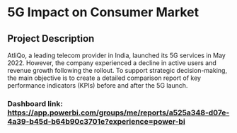 # 5G Impact on Consumer Market

## Project Description
AtliQo, a leading telecom provider in India, launched its 5G services in May 2022. However, the company experienced a decline in active users and revenue growth following the rollout. To support strategic decision-making, the main objective is to create a detailed comparison report of key performance indicators (KPIs) before and after the 5G launch.
### Dashboard link: https://app.powerbi.com/groups/me/reports/a525a348-d07e-4a39-b45d-b64b90c3701e?experience=power-bi
